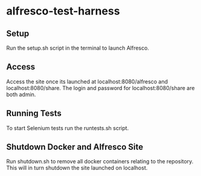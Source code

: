 # alfresco-test-harness

## Setup 

Run the setup.sh script in the terminal to launch Alfresco.

## Access

Access the site once its launched at localhost:8080/alfresco and localhost:8080/share. The login and password for localhost:8080/share are both admin.

## Running Tests

To start Selenium tests run the runtests.sh script.

## Shutdown Docker and Alfresco Site

Run shutdown.sh to remove all docker containers relating to the repository. This will in turn shutdown the site launched on localhost.



